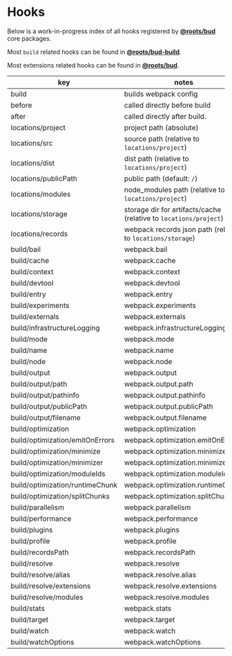 # Hooks

Below is a work-in-progress index of all hooks registered by [**@roots/bud**](https://github.com/roots/bud/tree/stable/packages/@roots/bud) core packages.

Most `build` related hooks can be found in [**@roots/bud-build**](https://github.com/roots/bud/tree/stable/packages/@roots/bud-build).

Most extensions related hooks can be found in [**@roots/bud**](https://github.com/roots/bud/tree/stable/packages/@roots/bud).

| key                             | notes                                                             |
| ------------------------------- | ----------------------------------------------------------------- |
| build                           | builds webpack config                                             |
| before                          | called directly before build                                      |
| after                           | called directly after build.                                      |
| locations/project               | project path (absolute)                                           |
| locations/src                   | source path (relative to `locations/project`)                     |
| locations/dist                  | dist path (relative to `locations/project`)                       |
| locations/publicPath            | public path (default: `/`)                                        |
| locations/modules               | node_modules path (relative to `locations/project`)               |
| locations/storage               | storage dir for artifacts/cache (relative to `locations/project`) |
| locations/records               | webpack records json path (relative to `locations/storage`)       |
| build/bail                      | webpack.bail                                                      |
| build/cache                     | webpack.cache                                                     |
| build/context                   | webpack.context                                                   |
| build/devtool                   | webpack.devtool                                                   |
| build/entry                     | webpack.entry                                                     |
| build/experiments               | webpack.experiments                                               |
| build/externals                 | webpack.externals                                                 |
| build/infrastructureLogging     | webpack.infrastructureLogging                                     |
| build/mode                      | webpack.mode                                                      |
| build/name                      | webpack.name                                                      |
| build/node                      | webpack.node                                                      |
| build/output                    | webpack.output                                                    |
| build/output/path               | webpack.output.path                                               |
| build/output/pathinfo           | webpack.output.pathinfo                                           |
| build/output/publicPath         | webpack.output.publicPath                                         |
| build/output/filename           | webpack.output.filename                                           |
| build/optimization              | webpack.optimization                                              |
| build/optimization/emitOnErrors | webpack.optimization.emitOnErrors                                 |
| build/optimization/minimize     | webpack.optimization.minimize                                     |
| build/optimization/minimizer    | webpack.optimization.minimizer                                    |
| build/optimization/moduleIds    | webpack.optimization.moduleIds                                    |
| build/optimization/runtimeChunk | webpack.optimization.runtimeChunk                                 |
| build/optimization/splitChunks  | webpack.optimization.splitChunks                                  |
| build/parallelism               | webpack.parallelism                                               |
| build/performance               | webpack.performance                                               |
| build/plugins                   | webpack.plugins                                                   |
| build/profile                   | webpack.profile                                                   |
| build/recordsPath               | webpack.recordsPath                                               |
| build/resolve                   | webpack.resolve                                                   |
| build/resolve/alias             | webpack.resolve.alias                                             |
| build/resolve/extensions        | webpack.resolve.extensions                                        |
| build/resolve/modules           | webpack.resolve.modules                                           |
| build/stats                     | webpack.stats                                                     |
| build/target                    | webpack.target                                                    |
| build/watch                     | webpack.watch                                                     |
| build/watchOptions              | webpack.watchOptions                                              |
